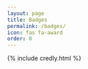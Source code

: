 ```yaml
---
layout: page
title: Badges
permalink: /badges/
icon: fas fa-award
order: 8
---
```


{% include credly.html %}
